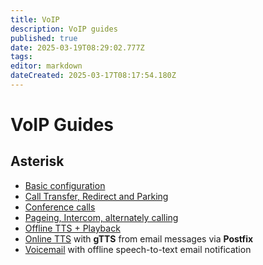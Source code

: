 ```yaml
---
title: VoIP
description: VoIP guides
published: true
date: 2025-03-19T08:29:02.777Z
tags: 
editor: markdown
dateCreated: 2025-03-17T08:17:54.180Z
---
```


# VoIP Guides

## Asterisk
- [Basic configuration](/voip/defaults)
- [Call Transfer, Redirect and Parking](/voip/call-transfer)
- [Conference calls](/voip/conference)
- [Pageing, Intercom, alternately calling](/voip-broadcast-calls)
- [Offline TTS + Playback](/voip/tts-playback)
- [Online TTS](/voip/asterisk-email-to-online-tts) with **gTTS** from email messages via **Postfix**
- [Voicemail](/voip/voicemail-stt) with offline speech-to-text email notification